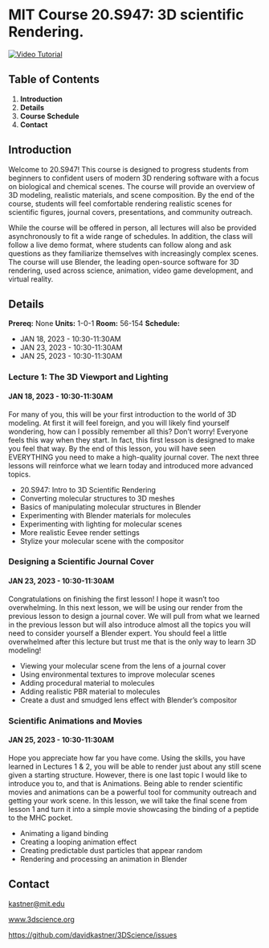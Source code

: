 # MIT Course 20.S947: 3D scientific Rendering.

[![Video Tutorial](https://raw.githubusercontent.com/davidkastner/3DScience/main/docs/img/thumbnail.jpg)](https://youtu.be/zzopUMqWo14)

## Table of Contents
1. **Introduction**
2. **Details**
3. **Course Schedule**
4. **Contact**


## Introduction
Welcome to 20.S947! This course is designed to progress students from beginners to confident users of modern 3D rendering software with a focus on biological and chemical scenes. The course will provide an overview of 3D modeling, realistic materials, and scene composition. By the end of the course, students will feel comfortable rendering realistic scenes for scientific figures, journal covers, presentations, and community outreach. 

While the course will be offered in person, all lectures will also be provided asynchronously to fit a wide range of schedules. In addition, the class will follow a live demo format, where students can follow along and ask questions as they familiarize themselves with increasingly complex scenes. The course will use Blender, the leading open-source software for 3D rendering, used across science, animation, video game development, and virtual reality.


## Details
**Prereq:** None
**Units:** 1-0-1
**Room:** 56-154
**Schedule:**
* JAN 18, 2023 - 10:30-11:30AM
* JAN 23, 2023 - 10:30-11:30AM
* JAN 25, 2023 - 10:30-11:30AM


### Lecture 1: The 3D Viewport and Lighting
#### JAN 18, 2023 - 10:30-11:30AM
For many of you, this will be your first introduction to the world of 3D modeling. At first it will feel foreign, and you will likely find yourself wondering, how can I possibly remember all this? Don’t worry! Everyone feels this way when they start. In fact, this first lesson is designed to make you feel that way. By the end of this lesson, you will have seen EVERYTHING you need to make a high-quality journal cover. The next three lessons will reinforce what we learn today and introduced more advanced topics.

* 20.S947: Intro to 3D Scientific Rendering
* Converting molecular structures to 3D meshes
* Basics of manipulating molecular structures in Blender
* Experimenting with Blender materials for molecules
* Experimenting with lighting for molecular scenes
* More realistic Eevee render settings
* Stylize your molecular scene with the compositor


### Designing a Scientific Journal Cover
#### JAN 23, 2023 - 10:30-11:30AM
Congratulations on finishing the first lesson! I hope it wasn’t too overwhelming. In this next lesson, we will be using our render from the previous lesson to design a journal cover. We will pull from what we learned in the previous lesson but will also introduce almost all the topics you will need to consider yourself a Blender expert. You should feel a little overwhelmed after this lecture but trust me that is the only way to learn 3D modeling!

* Viewing your molecular scene from the lens of a journal cover
* Using environmental textures to improve molecular scenes
* Adding procedural material to molecules
* Adding realistic PBR material to molecules
* Create a dust and smudged lens effect with Blender’s compositor


### Scientific Animations and Movies
#### JAN 25, 2023 - 10:30-11:30AM
Hope you appreciate how far you have come. Using the skills, you have learned in Lectures 1 & 2, you will be able to render just about any still scene given a starting structure. However, there is one last topic I would like to introduce you to, and that is Animations. Being able to render scientific movies and animations can be a powerful tool for community outreach and getting your work scene. In this lesson, we will take the final scene from lesson 1 and turn it into a simple movie showcasing the binding of a peptide to the MHC pocket.

* Animating a ligand binding
* Creating a looping animation effect
* Creating predictable dust particles	that appear random
* Rendering and processing an animation in Blender



## Contact
kastner@mit.edu

www.3dscience.org

https://github.com/davidkastner/3DScience/issues
